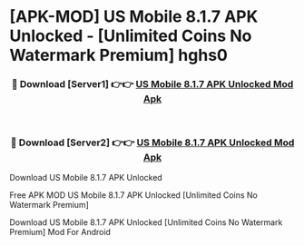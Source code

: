 # [APK-MOD] US Mobile 8.1.7 APK Unlocked - [Unlimited Coins No Watermark Premium] hghs0



<div align="center">
<h3>🔴 Download [Server1] 👉👉 <a href="https://momento.my/?title=US_Mobile_8.1.7_APK_Unlocked">US Mobile 8.1.7 APK Unlocked Mod Apk</a></h3><br>

<h3>🔴 Download [Server2] 👉👉 <a href="https://momento.my/?title=US_Mobile_8.1.7_APK_Unlocked">US Mobile 8.1.7 APK Unlocked Mod Apk</a></h3>
</div>



Download US Mobile 8.1.7 APK Unlocked 

Free APK MOD US Mobile 8.1.7 APK Unlocked [Unlimited Coins No Watermark Premium]

Download US Mobile 8.1.7 APK Unlocked [Unlimited Coins No Watermark Premium] Mod For Android
